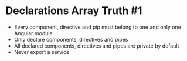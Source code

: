 # Declarations Array Truth #1
- Every component, directive and pip must belong to one and only one Angular module
- Only declare components, directives and pipes
- All declared components, directives and pipes are private by default
- Never export a service